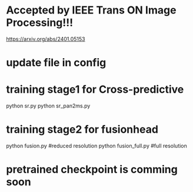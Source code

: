 # Accepted by IEEE Trans ON Image Processing!!!
https://arxiv.org/abs/2401.05153

# update file in config

# training stage1 for Cross-predictive
python sr.py
python sr_pan2ms.py

# training stage2 for fusionhead
python fusion.py #reduced resolution
python fusion_full.py #full resolution


# pretrained checkpoint is comming soon